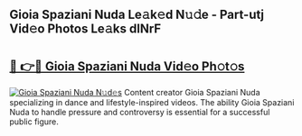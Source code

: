 ## Gioia Spaziani Nuda Le𝚊k𝚎d N𝚞𝚍e - Part-utj Vid𝚎o Photos Le𝚊ks dlNrF

# <h2><a href="http://fbbygy.evod.top/?m=Gioia+Spaziani+Nuda">🔗 👉🔴 Gioia Spaziani Nuda Vid𝚎o Ph𝚘t𝚘s</a></h2>

[![Gioia Spaziani Nuda N𝚞d𝚎s](https://i.imgur.com/8V9OHl7.gif)](http://fbbygy.evod.top/?m=Gioia+Spaziani+Nuda)
Content creator Gioia Spaziani Nuda specializing in dance and lifestyle-inspired videos. The ability Gioia Spaziani Nuda to handle pressure and controversy is essential for a successful public figure. 
